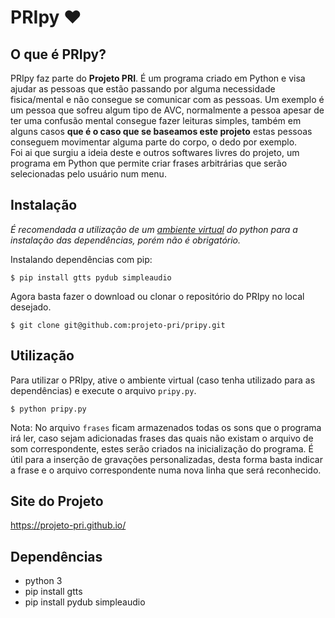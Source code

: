 # PRIpy ❤

## O que é PRIpy?
PRIpy faz parte do **Projeto PRI**. É um programa criado em Python e visa ajudar as pessoas que estão passando por alguma necessidade fisica/mental e não consegue se comunicar com as pessoas.
Um exemplo é um pessoa que sofreu algum tipo de AVC, normalmente a pessoa apesar de ter uma confusão mental consegue fazer leituras simples, também em alguns casos **que é o caso que se baseamos este projeto** estas pessoas conseguem movimentar alguma parte do corpo, o dedo por exemplo.  
Foi ai que surgiu a ideia deste e outros softwares livres do projeto, um programa em Python que permite criar frases arbitrárias que serão selecionadas pelo usuário num menu.

## Instalação
*É recomendada a utilização de um [ambiente virtual](https://packaging.python.org/key_projects/#virtualenv) do python para a instalação das dependências, porém não é obrigatório.*

Instalando dependências com pip:

    $ pip install gtts pydub simpleaudio

Agora basta fazer o download ou clonar o repositório do PRIpy no local desejado.

    $ git clone git@github.com:projeto-pri/pripy.git

## Utilização
Para utilizar o PRIpy, ative o ambiente virtual (caso tenha utilizado para as dependências) e execute o arquivo `pripy.py`.

    $ python pripy.py

Nota: No arquivo `frases` ficam armazenados todas os sons que o programa irá ler, caso sejam adicionadas frases das quais não existam o arquivo de som correspondente, estes serão criados na inicialização do programa. É útil para a inserção de gravações personalizadas, desta forma basta indicar a frase e o arquivo correspondente numa nova linha que será reconhecido.

## Site do Projeto
https://projeto-pri.github.io/

## Dependências
* python 3
* pip install gtts
* pip install pydub simpleaudio

